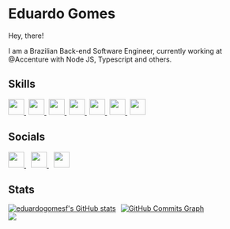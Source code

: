 # Eduardo Gomes

Hey, there!

I am a Brazilian Back-end Software Engineer, currently working at @Accenture with Node JS, Typescript and others.
## Skills
<p> 
  <a href="https://nodejs.org/en/" target="_blank" rel="noreferrer" style="margin-right: 5px">
    <img src="https://raw.githubusercontent.com/danielcranney/profileme-dev/main/public/icons/skills/nodejs-colored.svg" width="32" height="32" />
  </a>
  <a href="https://www.typescriptlang.org/" target="_blank" rel="noreferrer" style="margin-right: 5px">
    <img src="https://raw.githubusercontent.com/danielcranney/profileme-dev/main/public/icons/skills/typescript-colored.svg" width="32" height="32" />
  </a>
  <a href="https://www.javascript.com/" target="_blank" rel="noreferrer" style="margin-right: 5px">
    <img src="https://raw.githubusercontent.com/danielcranney/profileme-dev/main/public/icons/skills/javascript-colored.svg" width="32" height="32" />
  </a>
    <a href="https://nestjs.com/" target="_blank" rel="noreferrer" style="margin-right: 5px">
    <img src="https://raw.githubusercontent.com/danielcranney/profileme-dev/main/public/icons/skills/nestjs-colored.svg" width="32" height="32" />
  </a>
  <a href="https://expressjs.com/" target="_blank" rel="noreferrer" style="margin-right: 5px">
    <img src="https://raw.githubusercontent.com/danielcranney/profileme-dev/main/public/icons/skills/express-colored.svg" width="32" height="32" />
  </a>
  <a href="https://www.mongodb.com/" target="_blank" rel="noreferrer" style="margin-right: 5px">
    <img src="https://raw.githubusercontent.com/danielcranney/profileme-dev/main/public/icons/skills/mongodb-colored.svg" width="32" height="32" />
  </a>
  <a href="https://www.postgresql.org/" target="_blank" rel="noreferrer" style="margin-right: 5px">
    <img src="https://raw.githubusercontent.com/danielcranney/profileme-dev/main/public/icons/skills/postgresql-colored.svg" width="32" height="32" />
  </a>
</p>

## Socials
<p> 
  <a href="https://github.com/eduardogomesf" target="_blank" rel="noreferrer" style="margin-right: 10px">
    <img src="https://raw.githubusercontent.com/danielcranney/readme-generator/main/public/icons/socials/github-dark.svg" width="32" height="32" />
  </a>
  <a href="https://www.linkedin.com/in/eduardogomesf" target="_blank" rel="noreferrer" style="margin-right: 10px">
    <img src="https://raw.githubusercontent.com/danielcranney/readme-generator/main/public/icons/socials/linkedin.svg" width="32" height="32" />
  </a> 
  <a href="https://stackoverflow.com/users/11420127/eduardo" target="_blank" rel="noreferrer" style="margin-right: 10px">
    <img src="https://raw.githubusercontent.com/danielcranney/readme-generator/main/public/icons/socials/stackoverflow.svg" width="32" height="32" />
  </a>
</p>

## Stats
<div style="display: flex; flex-direction: row;">  
  <div style="display: flex; flex-direction: column; justify-content: space-between"> 
    <a href="http://www.github.com/eduardogomesf">
      <img src="https://github-readme-stats.vercel.app/api?username=eduardogomesf&show_icons=true&hide=&count_private=true&title_color=3382ed&text_color=ffffff&icon_color=3382ed&bg_color=171717&hide_border=true&show_icons=true" alt="eduardogomesf's GitHub stats" />
    </a>
    <a href="http://www.github.com/eduardogomesf">
      <img src="https://github-readme-streak-stats.herokuapp.com/?user=eduardogomesf&stroke=ffffff&background=171717&ring=3382ed&fire=3382ed&currStreakNum=ffffff&currStreakLabel=3382ed&sideNums=ffffff&sideLabels=ffffff&dates=ffffff&hide_border=true" />
    </a>
  </div>

  <a href="http://www.github.com/eduardogomesf" style="margin-left: 10px">
    <img src="https://activity-graph.herokuapp.com/graph?username=eduardogomesf&bg_color=171717&color=ffffff&line=3382ed&point=ffffff&area_color=171717&area=true&hide_border=true&custom_title=GitHub%20Commits%20Graph" alt="GitHub Commits Graph" />
  </a>
</div>


